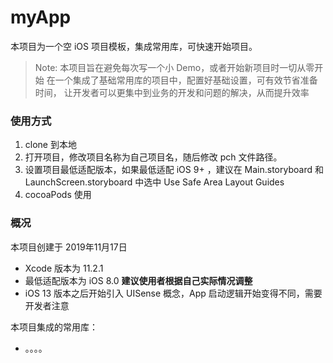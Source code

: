 # myApp

本项目为一个空 iOS 项目模板，集成常用库，可快速开始项目。

> Note:
> 本项目旨在避免每次写一个小 Demo，或者开始新项目时一切从零开始
> 在一个集成了基础常用库的项目中，配置好基础设置，可有效节省准备时间，
> 让开发者可以更集中到业务的开发和问题的解决，从而提升效率

### 使用方式

1. clone 到本地
2. 打开项目，修改项目名称为自己项目名，随后修改 pch 文件路径。
3. 设置项目最低适配版本，如果最低适配 iOS 9+ ，建议在 Main.storyboard 和 LaunchScreen.storyboard 中选中 Use Safe Area Layout Guides
4. cocoaPods 使用

### 概况

本项目创建于 2019年11月17日

- Xcode 版本为 11.2.1
- 最低适配版本为 iOS 8.0 **建议使用者根据自己实际情况调整**
- iOS 13 版本之后开始引入 UISense 概念，App 启动逻辑开始变得不同，需要开发者注意


本项目集成的常用库：

- 。。。。



